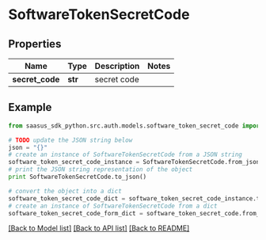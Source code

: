 # SoftwareTokenSecretCode


## Properties

Name | Type | Description | Notes
------------ | ------------- | ------------- | -------------
**secret_code** | **str** | secret code | 

## Example

```python
from saasus_sdk_python.src.auth.models.software_token_secret_code import SoftwareTokenSecretCode

# TODO update the JSON string below
json = "{}"
# create an instance of SoftwareTokenSecretCode from a JSON string
software_token_secret_code_instance = SoftwareTokenSecretCode.from_json(json)
# print the JSON string representation of the object
print SoftwareTokenSecretCode.to_json()

# convert the object into a dict
software_token_secret_code_dict = software_token_secret_code_instance.to_dict()
# create an instance of SoftwareTokenSecretCode from a dict
software_token_secret_code_form_dict = software_token_secret_code.from_dict(software_token_secret_code_dict)
```
[[Back to Model list]](../README.md#documentation-for-models) [[Back to API list]](../README.md#documentation-for-api-endpoints) [[Back to README]](../README.md)


